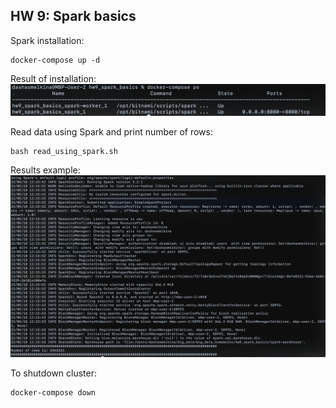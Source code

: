 ## HW 9: Spark basics

Spark installation:
```
docker-compose up -d
```

Result of installation:
![Result of installation](images/ps.png)

Read data using Spark and print number of rows:
```
bash read_using_spark.sh
```

Results example:
![Results example](images/res.png)

To shutdown cluster:
```
docker-compose down
```